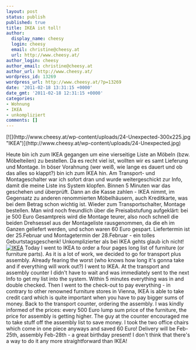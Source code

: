 ```yaml
---
layout: post
status: publish
published: true
title: IKEA ist toll!
author:
  display_name: cheesy
  login: cheesy
  email: christine@cheesy.at
  url: http://www.cheesy.at/
author_login: cheesy
author_email: christine@cheesy.at
author_url: http://www.cheesy.at/
wordpress_id: 13269
wordpress_url: http://www.cheesy.at/?p=13269
date: '2011-02-18 13:31:15 +0000'
date_gmt: '2011-02-18 12:31:15 +0000'
categories:
- Wohnung
- IKEA
- unkompliziert
comments: []
---
```

<!--:de-->[![](http://www.cheesy.at/wp-content/uploads/24-Unexpected-300x225.jpg "IKEA")](http://www.cheesy.at/wp-content/uploads/24-Unexpected.jpg)
Heute bin ich zum IKEA gegangen um eine vierseitige Liste an Möbeln (bzw. Möbelteilen) zu bestellen. Da es recht viel ist, wollten wir es samt Lieferung und Montage. In böser Vorahnung (wer weiß, wie lange es dauert und ob das alles so klappt?) bin ich zum IKEA hin. Am Transport- und Montageschalter war ich sofort dran und wurde weitergeschickt zur Info, damit die meine Liste ins System klopfen. Binnen 5 Minuten war das geschehen und überprüft. Dann an die Kasse zahlen - IKEA nimmt, im Gegensatz zu anderen renommierten Möbelhäusern, auch Kreditkarte, was bei dem Betrag schon wichtig ist. Wieder zum Transportschalter, Montage bestellen. Man wird noch freundlich über die Preisabstufung aufgeklärt: bei je 500 Euro Gesamtpreis wird die Montage teurer, also noch schnell die beiden Drehsessel aus der Montageliste rausgenommen, da die eh im Ganzen geliefert werden, und schon waren 60 Euro gespart. Liefertermin ist der 25.Februar und Montagetermin der 28.Februar - ein tolles Geburtstagsgeschenk!
Unkomplizierter als bei IKEA gehts glaub ich nicht!<!--:--><!--:en--> [![](http://www.cheesy.at/wp-content/uploads/24-Unexpected-300x225.jpg "IKEA")](http://www.cheesy.at/wp-content/uploads/24-Unexpected.jpg)
Today I went to IKEA to order a four pages long list of furniture (or furniture parts). As it is a lot of work, we decided to go for transport plus assembly. Already fearing the worst (who knows how long it's gonna take and if everything will work out?) I went to IKEA. At the transport and assembly counter I didn't have to wait and was immediately sent to the next Info to get my list into the system. Within 5 minutes everything was in and double checked. Then I went to the check-out to pay everything - in contrary to other renowned furniture stores in Vienna, IKEA is able to take credit card which is quite important when you have to pay bigger sums of money. Back to the transport counter, ordering the assembly. I was kindly informed of the prices: every 500 Euro lump sum price of the furniture, the price for assembly is getting higher. The guy at the counter encouraged me to take stuff off the assembly list to save money. I took the two office chairs which come in one piece anyways and saved 60 Euro! Delivery will be Feb-25th, assembly Feb-28th - a great birthday present!
I don't think that there's a way to do it any more straightforward than IKEA!<!--:-->

